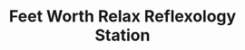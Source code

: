 ---
title: "Feet Worth Relax Reflexology Station"
url: /fort-worth/feet-worth-relax-reflexology-station/
shop: Massage
---